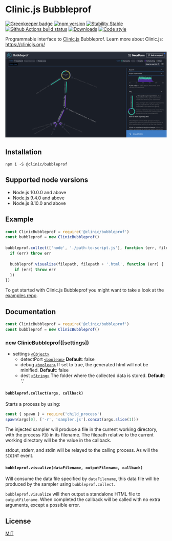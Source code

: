 # Clinic.js Bubbleprof

[![Greenkeeper badge](https://badges.greenkeeper.io/clinicjs/node-clinic-bubbleprof.svg)](https://greenkeeper.io/)
[![npm version][npm-version]][npm-url] [![Stability Stable][stability-stable]][stability-docs] [![Github Actions build status][actions-status]][actions-url]
[![Downloads][npm-downloads]][npm-url] [![Code style][lint-standard]][lint-standard-url]

Programmable interface to [Clinic.js][clinic-url] Bubbleprof. Learn more about Clinic.js: https://clinicjs.org/

![Screenshot](screenshot.png)

## Installation

```console
npm i -S @clinic/bubbleprof
```

## Supported node versions

* Node.js 10.0.0 and above
* Node.js 9.4.0 and above
* Node.js 8.10.0 and above

## Example

```js
const ClinicBubbleprof = require('@clinic/bubbleprof')
const bubbleprof = new ClinicBubbleprof()

bubbleprof.collect(['node', './path-to-script.js'], function (err, filepath) {
  if (err) throw err

  bubbleprof.visualize(filepath, filepath + '.html', function (err) {
    if (err) throw err
  })
})
```

To get started with Clinic.js Bubbleprof you might want to take a look at the [examples
repo](https://github.com/clinicjs/node-clinic-bubbleprof-examples).

## Documentation

```js
const ClinicBubbleprof = require('@clinic/bubbleprof')
const bubbleprof = new ClinicBubbleprof()
```

### new ClinicBubbleprof([settings])

* settings [`<Object>`][]
  * detectPort [`<boolean>`][] **Default**: false
  * debug [`<boolean>`][] If set to true, the generated html will not be minified.
    **Default**: false
  * dest [`<String>`][] The folder where the collected data is stored.
    **Default**: '.'

#### `bubbleprof.collect(args, callback)`

Starts a process by using:

```js
const { spawn } = require('child_process')
spawn(args[0], ['-r', 'sampler.js'].concat(args.slice(1)))
```

The injected sampler will produce a file in the current working directory, with
the process `PID` in its filename. The filepath relative to the current working
directory will be the value in the callback.

stdout, stderr, and stdin will be relayed to the calling process. As will the
`SIGINT` event.

#### `bubbleprof.visualize(dataFilename, outputFilename, callback)`

Will consume the data file specified by `dataFilename`, this data file will be
produced by the sampler using `bubbleprof.collect`.

`bubbleprof.visualize` will then output a standalone HTML file to
`outputFilename`. When completed the callback will be called with no extra
arguments, except a possible error.

## License
[MIT](LICENSE)

[stability-stable]: https://img.shields.io/badge/stability-stable-green.svg?style=flat-square
[stability-docs]: https://nodejs.org/api/documentation.html#documentation_stability_index
[npm-version]: https://img.shields.io/npm/v/@clinic/bubbleprof.svg?style=flat-square
[npm-url]: https://www.npmjs.org/@clinic/bubbleprof
[npm-downloads]: http://img.shields.io/npm/dm/@clinic/bubbleprof.svg?style=flat-square
[lint-standard]: https://img.shields.io/badge/code%20style-standard-brightgreen.svg?style=flat-square
[lint-standard-url]: https://github.com/feross/standard
[clinic-url]: https://github.com/clinicjs/node-clinic
[`<Object>`]: https://developer.mozilla.org/en-US/docs/Web/JavaScript/Reference/Global_Objects/Object
[`<boolean>`]: https://developer.mozilla.org/en-US/docs/Web/JavaScript/Data_structures#Boolean_type
[`<String>`]: https://developer.mozilla.org/en-US/docs/Web/JavaScript/Reference/Global_Objects/String
[actions-status]: https://github.com/clinicjs/node-clinic-bubbleprof/workflows/CI/badge.svg
[actions-url]: https://github.com/clinicjs/node-clinic-bubbleprof/actions
